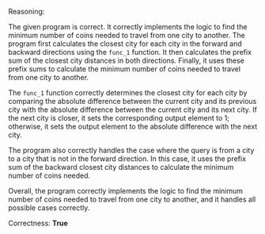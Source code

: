 Reasoning:

The given program is correct. It correctly implements the logic to find the minimum number of coins needed to travel from one city to another. The program first calculates the closest city for each city in the forward and backward directions using the `func_1` function. It then calculates the prefix sum of the closest city distances in both directions. Finally, it uses these prefix sums to calculate the minimum number of coins needed to travel from one city to another.

The `func_1` function correctly determines the closest city for each city by comparing the absolute difference between the current city and its previous city with the absolute difference between the current city and its next city. If the next city is closer, it sets the corresponding output element to 1; otherwise, it sets the output element to the absolute difference with the next city.

The program also correctly handles the case where the query is from a city to a city that is not in the forward direction. In this case, it uses the prefix sum of the backward closest city distances to calculate the minimum number of coins needed.

Overall, the program correctly implements the logic to find the minimum number of coins needed to travel from one city to another, and it handles all possible cases correctly.

Correctness: **True**